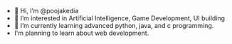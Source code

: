 - 👋 Hi, I’m @poojakedia
- 👀 I’m interested in Artificial Intelligence, Game Development, UI building
- 🌱 I’m currently learning advanced python, java, and c programming.
- I'm planning to learn about web development.


<!---
poojakedia/poojakedia is a ✨ special ✨ repository because its `README.md` (this file) appears on your GitHub profile.
You can click the Preview link to take a look at your changes.
--->
